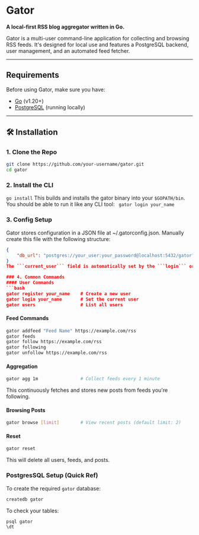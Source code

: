 # Gator
**A local-first RSS blog aggregator written in Go.**  

Gator is a multi-user command-line application for collecting and browsing RSS feeds. It's designed for local use and features a PostgreSQL backend, user management, and an automated feed fetcher.

---

## Requirements

Before using Gator, make sure you have:

- [Go](https://golang.org/dl/) (v1.20+)
- [PostgreSQL](https://www.postgresql.org/download/) (running locally)

---

## 🛠 Installation

### 1. Clone the Repo
```bash
git clone https://github.com/your-username/gator.git
cd gator
```
### 2. Install the CLI
```go install```
This builds and installs the gator binary into your ```$GOPATH/bin```. You should be able to run it like any CLI tool:
``` gator login your_name```

### 3. Config Setup
Gator stores configuration in a JSON file at ~/.gatorconfig.json.
Manually create this file with the following structure:
```json
{
    "db_url": "postgres://your_user:your_password@localhost:5432/gator?sslmode=disable"
}
The ```current_user``` field is automatically set by the ```login``` or ```register``` commands.

### 4. Common Commands
#### User Commands
```bash
gator register your_name    # Create a new user
gator login your_name       # Set the current user
gator users                 # List all users
```
#### Feed Commands
```bash
gator addfeed "Feed Name" https://example.com/rss
gator feeds
gator follow https://example.com/rss
gator following
gator unfollow https://example.com/rss
```
#### Aggregation
```bash
gator agg 1m                # Collect feeds every 1 minute
```
This continuously fetches and stores new posts from feeds you're following.
#### Browsing Posts
```bash
gator browse [limit]        # View recent posts (default limit: 2)
```
#### Reset
```bash
gator reset
```
This will delete all users, feeds, and posts.

### PostgresSQL Setup (Quick Ref)
To create the required ```gator``` database:
```bash
createdb gator
```
To check your tables:
```bash
psql gator
\dt
```